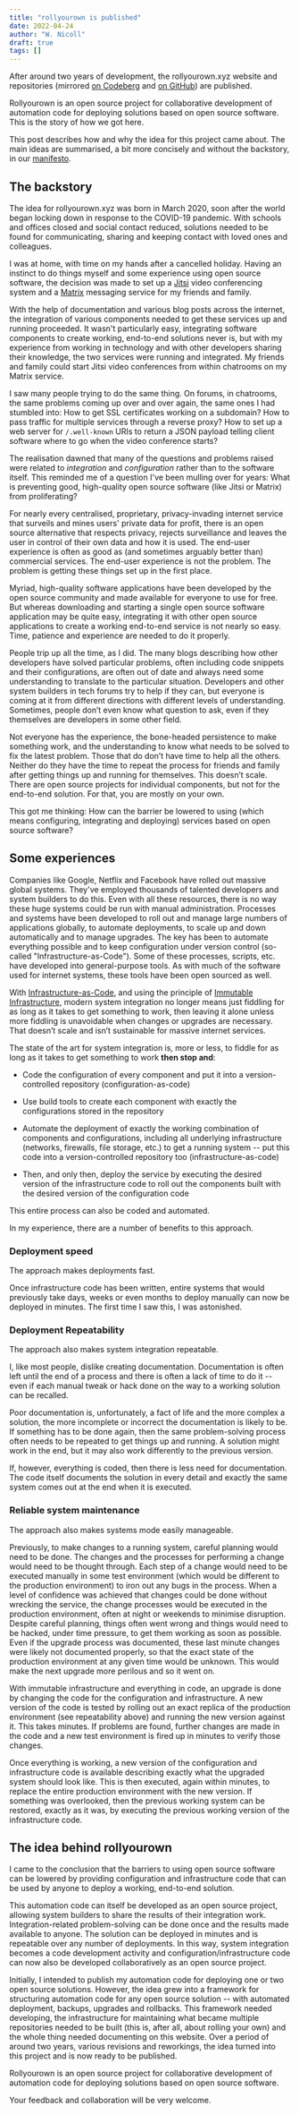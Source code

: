 ```yaml
---
title: "rollyourown is published"
date: 2022-04-24
author: "W. Nicoll"
draft: true
tags: []
---
```

<!--
SPDX-FileCopyrightText: 2022 Wilfred Nicoll <xyzroller@rollyourown.xyz>
SPDX-License-Identifier: CC-BY-SA-4.0
-->

After around two years of development, the rollyourown.xyz website and repositories (mirrored [on Codeberg](https://codeberg.org/rollyourown-xyz) and [on GitHub](https://github.com/rollyourown-xyz)) are published.

Rollyourown is an open source project for collaborative development of automation code for deploying solutions based on open source software. This is the story of how we got here.

<!--more-->

This post describes how and why the idea for this project came about. The main ideas are summarised, a bit more concisely and without the backstory, in our [manifesto](/about/manifesto/).

## The backstory

The idea for rollyourown.xyz was born in March 2020, soon after the world began locking down in response to the COVID-19 pandemic. With schools and offices closed and social contact reduced, solutions needed to be found for communicating, sharing and keeping contact with loved ones and colleagues.

I was at home, with time on my hands after a cancelled holiday. Having an instinct to do things myself and some experience using open source software, the decision was made to set up a [Jitsi](https://jitsi.org/) video conferencing system and a [Matrix](https://matrix.org/) messaging service for my friends and family.

With the help of documentation and various blog posts across the internet, the integration of various components needed to get these services up and running proceeded. It wasn't particularly easy, integrating software components to create working, end-to-end solutions never is, but with my experience from working in technology and with other developers sharing their knowledge, the two services were running and integrated. My friends and family could start Jitsi video conferences from within chatrooms on my Matrix service.

I saw many people trying to do the same thing. On forums, in chatrooms, the same problems coming up over and over again, the same ones I had stumbled into: How to get SSL certificates working on a subdomain? How to pass traffic for multiple services through a reverse proxy? How to set up a web server for `/.well-known` URIs to return a JSON payload telling client software where to go when the video conference starts?

The realisation dawned that many of the questions and problems raised were related to _integration_ and _configuration_ rather than to the software itself. This reminded me of a question I've been mulling over for years: What is preventing good, high-quality open source software (like Jitsi or Matrix) from proliferating?

For nearly every centralised, proprietary, privacy-invading internet service that surveils and mines users' private data for profit, there is an open source alternative that respects privacy, rejects surveillance and leaves the user in control of their own data and how it is used. The end-user experience is often as good as (and sometimes arguably better than) commercial services. The end-user experience is not the problem. The problem is getting these things set up in the first place.

Myriad, high-quality software applications have been developed by the open source community and made available for everyone to use for free. But whereas downloading and starting a single open source software application may be quite easy, integrating it with other open source applications to create a working end-to-end service is not nearly so easy. Time, patience and experience are needed to do it properly.

People trip up all the time, as I did. The many blogs describing how other developers have solved particular problems, often including code snippets and their configurations, are often out of date and always need some understanding to translate to the particular situation. Developers and other system builders in tech forums try to help if they can, but everyone is coming at it from different directions with different levels of understanding. Sometimes, people don’t even know what question to ask, even if they themselves are developers in some other field.

Not everyone has the experience, the bone-headed persistence to make something work, and the understanding to know what needs to be solved to fix the latest problem. Those that do don’t have time to help all the others. Neither do they have the time to repeat the process for friends and family after getting things up and running for themselves. This doesn’t scale. There are open source projects for individual components, but not for the end-to-end solution. For that, you are mostly on your own.

This got me thinking: How can the barrier be lowered to using (which means configuring, integrating and deploying) services based on open source software?

## Some experiences

Companies like Google, Netflix and Facebook have rolled out massive global systems. They've employed thousands of talented developers and system builders to do this. Even with all these resources, there is no way these huge systems could be run with manual administration. Processes and systems have been developed to roll out and manage large numbers of applications globally, to automate deployments, to scale up and down automatically and to manage upgrades. The key has been to automate everything possible and to keep configuration under version control (so-called "Infrastructure-as-Code"). Some of these processes, scripts, etc. have developed into general-purpose tools. As with much of the software used for internet systems, these tools have been open sourced as well.

With [Infrastructure-as-Code](https://en.wikipedia.org/wiki/Infrastructure_as_code), and using the principle of [Immutable Infrastructure](https://www.hashicorp.com/resources/what-is-mutable-vs-immutable-infrastructure), modern system integration no longer means just fiddling for as long as it takes to get something to work, then leaving it alone unless more fiddling is unavoidable when changes or upgrades are necessary. That doesn’t scale and isn’t sustainable for massive internet services.

The state of the art for system integration is, more or less, to fiddle for as long as it takes to get something to work **then stop and**:

- Code the configuration of every component and put it into a version-controlled repository (configuration-as-code)

- Use build tools to create each component with exactly the configurations stored in the repository

- Automate the deployment of exactly the working combination of components and configurations, including all underlying infrastructure (networks, firewalls, file storage, etc.) to get a running system -- put this code into a version-controlled repository too (infrastructure-as-code)

- Then, and only then, deploy the service by executing the desired version of the infrastructure code to roll out the components built with the desired version of the configuration code

This entire process can also be coded and automated.

In my experience, there are a number of benefits to this approach.

### Deployment speed

The approach makes deployments fast.

Once infrastructure code has been written, entire systems that would previously take days, weeks or even months to deploy manually can now be deployed in minutes. The first time I saw this, I was astonished.

### Deployment Repeatability

The approach also makes system integration repeatable.

I, like most people, dislike creating documentation. Documentation is often left until the end of a process and there is often a lack of time to do it -- even if each manual tweak or hack done on the way to a working solution can be recalled.

Poor documentation is, unfortunately, a fact of life and the more complex a solution, the more incomplete or incorrect the documentation is likely to be. If something has to be done again, then the same problem-solving process often needs to be repeated to get things up and running. A solution might work in the end, but it may also work differently to the previous version.

If, however, everything is coded, then there is less need for documentation. The code itself documents the solution in every detail and exactly the same system comes out at the end when it is executed.

### Reliable system maintenance

The approach also makes systems mode easily manageable.

Previously, to make changes to a running system, careful planning would need to be done. The changes and the processes for performing a change would need to be thought through. Each step of a change would need to be executed manually in some test environment (which would be different to the production environment) to iron out any bugs in the process. When a level of confidence was achieved that changes could be done without wrecking the service, the change processes would be executed in the production environment, often at night or weekends to minimise disruption. Despite careful planning, things often went wrong and things would need to be hacked, under time pressure, to get them working as soon as possible. Even if the upgrade process was documented, these last minute changes were likely not documented properly, so that the exact state of the production environment at any given time would be unknown. This would make the next upgrade more perilous and so it went on.

With immutable infrastructure and everything in code, an upgrade is done by changing the code for the configuration and infrastructure. A new version of the code is tested by rolling out an exact replica of the production environment (see repeatability above) and running the new version against it. This takes minutes. If problems are found, further changes are made in the code and a new test environment is fired up in minutes to verify those changes.

Once everything is working, a new version of the configuration and infrastructure code is available describing exactly what the upgraded system should look like. This is then executed, again within minutes, to replace the entire production environment with the new version. If something was overlooked, then the previous working system can be restored, exactly as it was, by executing the previous working version of the infrastructure code.

## The idea behind rollyourown

I came to the conclusion that the barriers to using open source software can be lowered by providing configuration and infrastructure code that can be used by anyone to deploy a working, end-to-end solution.

This automation code can itself be developed as an open source project, allowing system builders to share the results of their integration work. Integration-related problem-solving can be done once and the results made available to anyone. The solution can be deployed in minutes and is repeatable over any number of deployments. In this way, system integration becomes a code development activity and configuration/infrastructure code can now also be developed collaboratively as an open source project.

Initially, I intended to publish my automation code for deploying one or two open source solutions. However, the idea grew into a framework for structuring automation code for any open source solution -- with automated deployment, backups, upgrades and rollbacks.  This framework needed developing, the infrastructure for maintaining what became multiple repositories needed to be built (this is, after all, about rolling your own) and the whole thing needed documenting on this website. Over a period of around two years, various revisions and reworkings, the idea turned into this project and is now ready to be published.

Rollyourown is an open source project for collaborative development of automation code for deploying solutions based on open source software.

Your feedback and collaboration will be very welcome.
